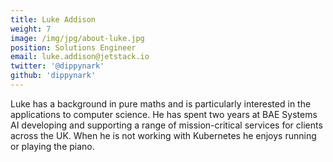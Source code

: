 ```yaml
---
title: Luke Addison
weight: 7
image: /img/jpg/about-luke.jpg
position: Solutions Engineer
email: luke.addison@jetstack.io
twitter: '@dippynark'
github: 'dippynark'
---
```


Luke has a background in pure maths and is particularly interested in the applications to computer science. He has spent two years at BAE Systems AI developing and supporting a range of mission-critical services for clients across the UK. When he is not working with Kubernetes he enjoys running or playing the piano.
